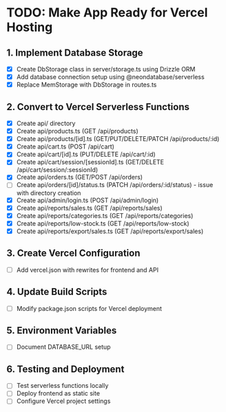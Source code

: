 # TODO: Make App Ready for Vercel Hosting

## 1. Implement Database Storage
- [x] Create DbStorage class in server/storage.ts using Drizzle ORM
- [x] Add database connection setup using @neondatabase/serverless
- [x] Replace MemStorage with DbStorage in routes.ts

## 2. Convert to Vercel Serverless Functions
- [x] Create api/ directory
- [x] Create api/products.ts (GET /api/products)
- [x] Create api/products/[id].ts (GET/PUT/DELETE/PATCH /api/products/:id)
- [x] Create api/cart.ts (POST /api/cart)
- [x] Create api/cart/[id].ts (PUT/DELETE /api/cart/:id)
- [x] Create api/cart/session/[sessionId].ts (GET/DELETE /api/cart/session/:sessionId)
- [x] Create api/orders.ts (GET/POST /api/orders)
- [ ] Create api/orders/[id]/status.ts (PATCH /api/orders/:id/status) - issue with directory creation
- [x] Create api/admin/login.ts (POST /api/admin/login)
- [x] Create api/reports/sales.ts (GET /api/reports/sales)
- [x] Create api/reports/categories.ts (GET /api/reports/categories)
- [x] Create api/reports/low-stock.ts (GET /api/reports/low-stock)
- [x] Create api/reports/export/sales.ts (GET /api/reports/export/sales)

## 3. Create Vercel Configuration
- [ ] Add vercel.json with rewrites for frontend and API

## 4. Update Build Scripts
- [ ] Modify package.json scripts for Vercel deployment

## 5. Environment Variables
- [ ] Document DATABASE_URL setup

## 6. Testing and Deployment
- [ ] Test serverless functions locally
- [ ] Deploy frontend as static site
- [ ] Configure Vercel project settings
